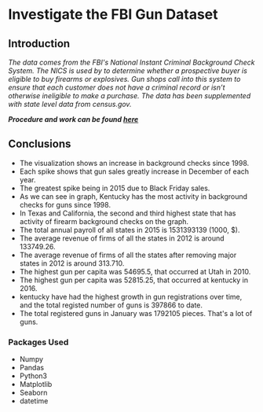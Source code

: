 # Investigate the FBI Gun Dataset

## Introduction

*The data comes from the FBI's National Instant Criminal Background Check System. The NICS is used by to determine whether a prospective buyer is eligible to buy firearms or explosives. Gun shops call into this system to ensure that each customer does not have a criminal record or isn’t otherwise ineligible to make a purchase. The data has been supplemented with state level data from census.gov.*

***Procedure and work can be found [here]()***


## Conclusions

- The visualization shows an increase in background checks since 1998.
- Each spike shows that gun sales greatly increase in December of each year.
- The greatest spike being in 2015 due to Black Friday sales.
- As we can see in graph, Kentucky has the most activity in background checks for guns since 1998.
- In Texas and California, the second and third highest state that has activity of firearm background checks on the graph.
- The total annual payroll of all states in 2015 is 1531393139 (1000, $).
- The average revenue of firms of all the states in 2012 is around 133749.26.
- The average revenue of firms of all the states after removing major states in 2012 is around 313.710.
- The highest gun per capita was 54695.5, that occurred at Utah in 2010.
- The highest gun per capita was 52815.25, that occurred at kentucky in 2016.
- kentucky have had the highest growth in gun registrations over time, and the total registed number of guns is 397866 to date.
- The total registered guns in January was 1792105 pieces. That's a lot of guns.

### Packages Used
- Numpy
- Pandas
- Python3
- Matplotlib
- Seaborn
- datetime
